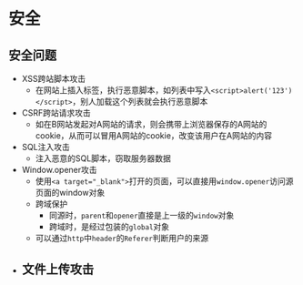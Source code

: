 # 安全

## 安全问题

- XSS跨站脚本攻击
  - 在网站上插入标签，执行恶意脚本，如列表中写入`<script>alert('123')</script>`，别人加载这个列表就会执行恶意脚本
- CSRF跨站请求攻击
  - 如在B网站发起对A网站的请求，则会携带上浏览器保存的A网站的cookie，从而可以冒用A网站的cookie，改变该用户在A网站的内容
- SQL注入攻击
  - 注入恶意的SQL脚本，窃取服务器数据
- Window.opener攻击
  - 使用`<a target="_blank">`打开的页面，可以直接用`window.opener`访问源页面的window对象
  - 跨域保护
    - 同源时，`parent`和`opener`直接是上一级的`window`对象
    - 跨域时，是经过包装的`global`对象
  - 可以通过`http`中`header`的`Referer`判断用户的来源
- 文件上传攻击
  - 


